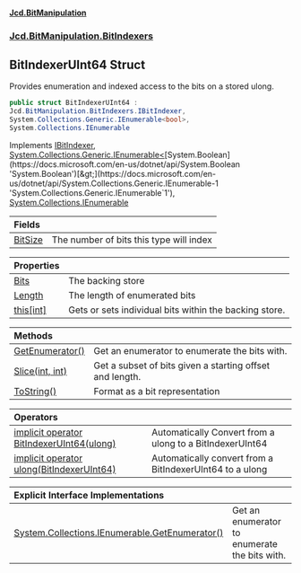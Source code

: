#### [Jcd.BitManipulation](index.md 'index')
### [Jcd.BitManipulation.BitIndexers](Jcd.BitManipulation.BitIndexers.md 'Jcd.BitManipulation.BitIndexers')

## BitIndexerUInt64 Struct

Provides enumeration and indexed access to the bits on a stored ulong.

```csharp
public struct BitIndexerUInt64 :
Jcd.BitManipulation.BitIndexers.IBitIndexer,
System.Collections.Generic.IEnumerable<bool>,
System.Collections.IEnumerable
```

Implements [IBitIndexer](Jcd.BitManipulation.BitIndexers.IBitIndexer.md 'Jcd.BitManipulation.BitIndexers.IBitIndexer'), [System.Collections.Generic.IEnumerable&lt;](https://docs.microsoft.com/en-us/dotnet/api/System.Collections.Generic.IEnumerable-1 'System.Collections.Generic.IEnumerable`1')[System.Boolean](https://docs.microsoft.com/en-us/dotnet/api/System.Boolean 'System.Boolean')[&gt;](https://docs.microsoft.com/en-us/dotnet/api/System.Collections.Generic.IEnumerable-1 'System.Collections.Generic.IEnumerable`1'), [System.Collections.IEnumerable](https://docs.microsoft.com/en-us/dotnet/api/System.Collections.IEnumerable 'System.Collections.IEnumerable')

| Fields | |
| :--- | :--- |
| [BitSize](Jcd.BitManipulation.BitIndexers.BitIndexerUInt64.BitSize.md 'Jcd.BitManipulation.BitIndexers.BitIndexerUInt64.BitSize') | The number of bits this type will index |

| Properties | |
| :--- | :--- |
| [Bits](Jcd.BitManipulation.BitIndexers.BitIndexerUInt64.Bits.md 'Jcd.BitManipulation.BitIndexers.BitIndexerUInt64.Bits') | The backing store |
| [Length](Jcd.BitManipulation.BitIndexers.BitIndexerUInt64.Length.md 'Jcd.BitManipulation.BitIndexers.BitIndexerUInt64.Length') | The length of enumerated bits |
| [this[int]](Jcd.BitManipulation.BitIndexers.BitIndexerUInt64.this[int].md 'Jcd.BitManipulation.BitIndexers.BitIndexerUInt64.this[int]') | Gets or sets individual bits within the backing store. |

| Methods | |
| :--- | :--- |
| [GetEnumerator()](Jcd.BitManipulation.BitIndexers.BitIndexerUInt64.GetEnumerator().md 'Jcd.BitManipulation.BitIndexers.BitIndexerUInt64.GetEnumerator()') | Get an enumerator to enumerate the bits with. |
| [Slice(int, int)](Jcd.BitManipulation.BitIndexers.BitIndexerUInt64.Slice(int,int).md 'Jcd.BitManipulation.BitIndexers.BitIndexerUInt64.Slice(int, int)') | Get a subset of bits given a starting offset and length. |
| [ToString()](Jcd.BitManipulation.BitIndexers.BitIndexerUInt64.ToString().md 'Jcd.BitManipulation.BitIndexers.BitIndexerUInt64.ToString()') | Format as a bit representation |

| Operators | |
| :--- | :--- |
| [implicit operator BitIndexerUInt64(ulong)](Jcd.BitManipulation.BitIndexers.BitIndexerUInt64.op_ImplicitJcd.BitManipulation.BitIndexers.BitIndexerUInt64(ulong).md 'Jcd.BitManipulation.BitIndexers.BitIndexerUInt64.op_Implicit Jcd.BitManipulation.BitIndexers.BitIndexerUInt64(ulong)') | Automatically Convert from a ulong to a BitIndexerUInt64 |
| [implicit operator ulong(BitIndexerUInt64)](Jcd.BitManipulation.BitIndexers.BitIndexerUInt64.op_Implicitulong(Jcd.BitManipulation.BitIndexers.BitIndexerUInt64).md 'Jcd.BitManipulation.BitIndexers.BitIndexerUInt64.op_Implicit ulong(Jcd.BitManipulation.BitIndexers.BitIndexerUInt64)') | Automatically convert from a BitIndexerUInt64 to a ulong |

| Explicit Interface Implementations | |
| :--- | :--- |
| [System.Collections.IEnumerable.GetEnumerator()](Jcd.BitManipulation.BitIndexers.BitIndexerUInt64.System.Collections.IEnumerable.GetEnumerator().md 'Jcd.BitManipulation.BitIndexers.BitIndexerUInt64.System.Collections.IEnumerable.GetEnumerator()') | Get an enumerator to enumerate the bits with. |
